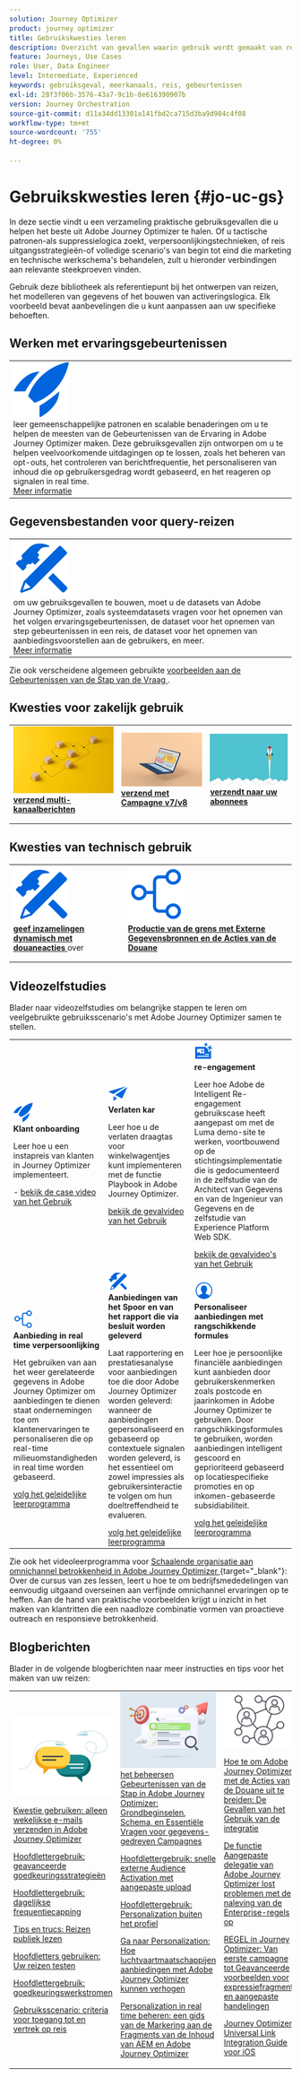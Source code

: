 ```yaml
---
solution: Journey Optimizer
product: journey optimizer
title: Gebruikskwesties leren
description: Overzicht van gevallen waarin gebruik wordt gemaakt van reizen
feature: Journeys, Use Cases
role: User, Data Engineer
level: Intermediate, Experienced
keywords: gebruiksgeval, meerkanaals, reis, gebeurtenissen
exl-id: 28f3f06b-3576-43a7-9c1b-8e616390907b
version: Journey Orchestration
source-git-commit: d11a34dd13301a141fbd2ca715d3ba9d904c4f08
workflow-type: tm+mt
source-wordcount: '755'
ht-degree: 0%

---
```


# Gebruikskwesties leren {#jo-uc-gs}

In deze sectie vindt u een verzameling praktische gebruiksgevallen die u helpen het beste uit Adobe Journey Optimizer te halen. Of u tactische patronen-als suppressielogica zoekt, verpersoonlijkingstechnieken, of reis uitgangsstrategieën-of volledige scenario&#39;s van begin tot eind die marketing en technische werkschema&#39;s behandelen, zult u hieronder verbindingen aan relevante steekproeven vinden.

Gebruik deze bibliotheek als referentiepunt bij het ontwerpen van reizen, het modelleren van gegevens of het bouwen van activeringslogica. Elk voorbeeld bevat aanbevelingen die u kunt aanpassen aan uw specifieke behoeften.


## Werken met ervaringsgebeurtenissen

<table style="table-layout:fixed">
<tr style="border: 0;">
  <td>
    <div>
    <a href="exp-event-lookup.md">
    <img alt="ervaringsgebeurtenissen opzoeken aanbevolen werkwijzen" src="../assets/do-not-localize/icon-quick-start.svg" /></a> 
    <br> leer gemeenschappelijke patronen en scalable benaderingen om u te helpen de meesten van de Gebeurtenissen van de Ervaring in Adobe Journey Optimizer maken. Deze gebruiksgevallen zijn ontworpen om u te helpen veelvoorkomende uitdagingen op te lossen, zoals het beheren van opt-outs, het controleren van berichtfrequentie, het personaliseren van inhoud die op gebruikersgedrag wordt gebaseerd, en het reageren op signalen in real time.
    </div>
      <div>
     <a href="exp-event-lookup.md">Meer informatie</a></div>
    </div>
  </td>
</tr>
</table>


## Gegevensbestanden voor query-reizen

<table style="table-layout:fixed">
<tr style="border: 0;">
  <td>
    <div>
    <a href="../data/datasets-query-examples.md">
    <img alt="queryvoorbeelden" src="../assets/do-not-localize/icon-configure.svg"/></a> 
    <br> om uw gebruiksgevallen te bouwen, moet u de datasets van Adobe Journey Optimizer, zoals systeemdatasets vragen voor het opnemen van het volgen ervaringsgebeurtenissen, de dataset voor het opnemen van step gebeurtenissen in een reis, de dataset voor het opnemen van aanbiedingsvoorstellen aan de gebruikers, en meer.
    </div>
      <div>
     <a href="../data/datasets-query-examples.md">Meer informatie</a></div>
    </div>
  </td>
</tr>
</table>

Zie ook verscheidene algemeen gebruikte [ voorbeelden aan de Gebeurtenissen van de Stap van de Vraag ](../reports/query-examples.md).


## Kwesties voor zakelijk gebruik

<table style="table-layout:fixed"><tr style="border: 0;">
<td>
<a href="../building-journeys/journeys-uc.md">
<img alt="Multikanaalberichten verzenden" src="../assets/do-not-localize/start-journey.jpeg">
</a>
<div>
<a href="../building-journeys/journeys-uc.md"><strong> verzend multi-kanaalberichten </strong></a>
</div>
<p>
</td>
<td>
<a href="ajo-ac.md">
<img alt="Een bericht verzenden met Campagne" src="../assets/do-not-localize/start-interface.jpeg">
</a>
<div><a href="ajo-ac.md"><strong> verzend met Campagne v7/v8 </strong>
</div>
<p>
</td>
<td>
<a href="message-to-subscribers-uc.md">
<img alt="Een bericht verzenden naar abonnees" src="../assets/do-not-localize/start-quick.png">
</a>
<div>
<a href="message-to-subscribers-uc.md"><strong> verzendt naar uw abonnees </strong></a>
</div>
<p></td>
</tr></table>

## Kwesties van technisch gebruik

<table style="table-layout:fixed"><tr style="border: 0;">
<td>
<a href="collections.md">
<img alt="Verzamelingen dynamisch doorgeven met behulp van aangepaste handelingen" src="../assets/do-not-localize/icon-configure.svg">
</a>
<div>
<a href="collections.md"><strong> geef inzamelingen dynamisch met douaneacties </strong></a> over
</div>
<p>
</td>
<td>
<a href="limit-throughput.md">
<img alt="Productie beperken met externe gegevensbronnen en aangepaste handelingen" src="../assets/do-not-localize/icon-first-journey.svg">
</a>
<div><a href="limit-throughput.md"><strong> Productie van de grens met Externe Gegevensbronnen en de Acties van de Douane </strong></a>
</div>
<p>
</td>
</tr></table>

## Videozelfstudies

Blader naar videozelfstudies om belangrijke stappen te leren om veelgebruikte gebruiksscenario&#39;s met Adobe Journey Optimizer samen te stellen.


<table style="table-layout:auto">
  <tr style="border: 0;">
    <td>
      <img src="../assets/do-not-localize/icon-quick-start.svg" width="35px">
    <br/>
      <strong> Klant onboarding </strong><br/><p>Leer hoe u een instapreis van klanten in Journey Optimizer implementeert.</p> - <a href="https://experienceleague.adobe.com/nl/docs/journey-optimizer-learn/tutorials/use-cases/customer-onboarding" target="_blank"> bekijk de case video van het Gebruik </a>
    </td>
    <td>
      <img src="../assets/do-not-localize/icon-campaign.svg" width="35px">
    <br/>
      <strong> Verlaten kar </strong><br/><p>Leer hoe u de verlaten draagtas voor winkelwagentjes kunt implementeren met de functie Playbook in Adobe Journey Optimizer.</p><a href="https://experienceleague.adobe.com/nl/docs/journey-optimizer-learn/tutorials/use-cases/abandoned-cart" target="_blank"> bekijk de gevalvideo van het Gebruik </a>
    </td>
    <td>
      <img src="../assets/do-not-localize/icon-content.svg" width="35px">
    <br/>
      <strong> re-engagement </strong><br/><p>Leer hoe Adobe de Intelligent Re-engagement gebruikscase heeft aangepast om met de Luma demo-site te werken, voortbouwend op de stichtingsimplementatie die is gedocumenteerd in de zelfstudie van de Architect van Gegevens en van de Ingenieur van Gegevens en de zelfstudie van Experience Platform Web SDK.</p><a href="https://experienceleague.adobe.com/nl/docs/experience-platform/rtcdp/use-cases/personalization-insights-engagement/use-cases-luma" target="_blank"> bekijk de gevalvideo's van het Gebruik </a> 
    </td>
  </tr>
  <tr style="border: 0;">
    <td>
      <img src="../assets/do-not-localize/icon-experience.svg" width="35px">
    <br/>
      <strong> Aanbieding in real time verpersoonlijking </strong><br/><p>Het gebruiken van aan het weer gerelateerde gegevens in Adobe Journey Optimizer om aanbiedingen te dienen staat ondernemingen toe om klantenervaringen te personaliseren die op real-time milieuomstandigheden in real time worden gebaseerd.</p><a href="https://experienceleague.adobe.com/nl/docs/journey-optimizer-learn/personalizing-offers-with-real-time-weather-data/introduction" target="_blank"> volg het geleidelijke leerprogramma </a>
    </td>
    <td>
      <img src="../assets/do-not-localize/icon-configure.svg" width="35px">
    <br/>
      <strong> Aanbiedingen van het Spoor en van het rapport die via besluit worden geleverd </strong><br/><p>Laat rapportering en prestatiesanalyse voor aanbiedingen toe die door Adobe Journey Optimizer worden geleverd: wanneer de aanbiedingen gepersonaliseerd en gebaseerd op contextuele signalen worden geleverd, is het essentieel om zowel impressies als gebruikersinteractie te volgen om hun doeltreffendheid te evalueren.</p><a href="https://experienceleague.adobe.com/nl/docs/journey-optimizer-learn/reporting-on-ajo-od/introduction" target="_blank"> volg het geleidelijke leerprogramma </a> 
    </td>
    <td>
      <img src="../assets/do-not-localize/icon_profile-audience.svg" width="35px">
    <br/>
      <strong> Personaliseer aanbiedingen met rangschikkende formules </strong><br/><p>Leer hoe je persoonlijke financiële aanbiedingen kunt aanbieden door gebruikerskenmerken zoals postcode en jaarinkomen in Adobe Journey Optimizer te gebruiken. Door rangschikkingsformules te gebruiken, worden aanbiedingen intelligent gescoord en geprioriteerd gebaseerd op locatiespecifieke promoties en op inkomen-gebaseerde subsidiabiliteit.</p><a href="https://experienceleague.adobe.com/nl/docs/journey-optimizer-learn/personalizing-offers-with-ranking-formulas-based-on-user-zip-code-and-income/introduction" target="_blank"> volg het geleidelijke leerprogramma </a> 
    </td>
  </tr>
</table>

Zie ook het videoleerprogramma voor [ Schaalende organisatie aan omnichannel betrokkenheid in Adobe Journey Optimizer ](https://experienceleague.adobe.com/nl/docs/journey-optimizer-learn/scaling-orchestration-to-omnichannel-engagement/introduction){target="_blank"}: Over de cursus van zes lessen, leert u hoe te om bedrijfsmededelingen van eenvoudig uitgaand overseinen aan verfijnde omnichannel ervaringen op te heffen. Aan de hand van praktische voorbeelden krijgt u inzicht in het maken van klantritten die een naadloze combinatie vormen van proactieve outreach en responsieve betrokkenheid.



## Blogberichten

Blader in de volgende blogberichten naar meer instructies en tips voor het maken van uw reizen:

<table style="table-layout:fixed"><tr style="border: 0;">
<td>
<img alt="Blogberichten" src="../assets/do-not-localize/community.jpeg">
<div>
<p><a href="https://experienceleaguecommunities.adobe.com/t5/journey-optimizer-blogs/how-to-send-emails-only-on-weekdays-in-adobe-journey-optimizer/ba-p/760400" target="_blank">Kwestie gebruiken: alleen wekelijkse e-mails verzenden in Adobe Journey Optimizer</a></p>
<p><a href="https://experienceleaguecommunities.adobe.com/t5/journey-optimizer-blogs/advanced-approval-strategies-in-adobe-journey-optimizer/ba-p/761396" target="_blank">Hoofdlettergebruik: geavanceerde goedkeuringsstrategieën</a></p>
<p><a href="https://experienceleaguecommunities.adobe.com/t5/journey-optimizer-blogs/elevate-customer-experience-with-daily-frequency-capping-in-ajo/ba-p/761510" target="_blank">Hoofdlettergebruik: dagelijkse frequentiecapping</a></p>
<p><a href="https://experienceleaguecommunities.adobe.com/t5/journey-optimizer-blogs/mastering-read-audience-journeys-in-adobe-journey-optimizer-a/ba-p/761445" target="_blank">Tips en trucs: Reizen publiek lezen</a></p>
<p><a href="https://experienceleaguecommunities.adobe.com/t5/journey-optimizer-blogs/from-plan-to-perfection-how-to-test-your-ajo-journeys-for-10/ba-p/761270" target="_blank">Hoofdletters gebruiken: Uw reizen testen</a></p>
<p><a href="https://experienceleaguecommunities.adobe.com/t5/journey-optimizer-blogs/deliver-with-confidence-approval-workflows-across-adobe-journey/ba-p/760900" target="_blank">Hoofdlettergebruik: goedkeuringswerkstromen</a></p>
<p><a href="https://experienceleaguecommunities.adobe.com/t5/journey-optimizer-blogs/mastering-journey-entry-and-exit-criteria-in-adobe-journey/ba-p/760958" target="_blank">Gebruiksscenario: criteria voor toegang tot en vertrek op reis</a></p>
</div>
<p>
</td>
<td>
<img alt="Stap gebeurtenissen in uw reizen" src="../assets/do-not-localize/list.jpeg">
<div>
<a href="https://experienceleaguecommunities.adobe.com/t5/journey-optimizer-blogs/mastering-step-events-in-adobe-journey-optimizer-fundamentals/ba-p/762024" target="_blank"> het beheersen Gebeurtenissen van de Stap in Adobe Journey Optimizer: Grondbeginselen, Schema, en Essentiële Vragen voor gegevens-gedreven Campagnes
</a></p>
<p><a href="https://experienceleaguecommunities.adobe.com/t5/journey-optimizer-blogs/fast-external-audience-activation-with-custom-upload/ba-p/761658" target="_blank">Hoofdlettergebruik: snelle externe Audience Activation met aangepaste upload</a></p>
<p><a href="https://experienceleaguecommunities.adobe.com/t5/journey-optimizer-blogs/personalization-beyond-the-ajo-profile-bringing-non-profile/ba-p/769225" target="_blank">Hoofdlettergebruik: Personalization buiten het profiel
</a></p>
<p><a href="https://experienceleaguecommunities.adobe.com/t5/journey-optimizer-blogs/take-flight-with-personalization-how-airlines-can-elevate-offers/ba-p/767513" target="_blank">Ga naar Personalization: Hoe luchtvaartmaatschappijen aanbiedingen met Adobe Journey Optimizer kunnen verhogen
</a></p>
<p><a href="https://experienceleaguecommunities.adobe.com/t5/journey-optimizer-blogs/mastering-real-time-personalization-a-marketer-s-guide-to-aem/ba-p/762606" target="_blank">Personalization in real time beheren: een gids van de Markering aan de Fragments van de Inhoud van AEM en Adobe Journey Optimizer
</a></p>
</div>
<p></td>
<td>
<img alt="Aangepaste acties" src="../assets/do-not-localize/step-event.jpeg">
<div><p><a href="https://experienceleaguecommunities.adobe.com/t5/journey-optimizer-blogs/how-to-extend-adobe-journey-optimizer-with-custom-actions/ba-p/761323" target="_blank">Hoe te om Adobe Journey Optimizer met de Acties van de Douane uit te breiden: De Gevallen van het Gebruik van de integratie
</a></p>
</div>
<div><p><a href="https://experienceleaguecommunities.adobe.com/t5/journey-optimizer-blogs/breaking-down-barriers-how-adobe-journey-optimizer-s-custom/ba-p/759223" target="_blank">De functie Aangepaste delegatie van Adobe Journey Optimizer lost problemen met de naleving van de Enterprise-regels op
</a></p>
</div>
<div><p><a href="https://experienceleaguecommunities.adobe.com/t5/journey-optimizer-blogs/line-in-ajo-from-first-campaign-to-advanced-expression-fragment/ba-p/771048" target="_blank">REGEL in Journey Optimizer: Van eerste campagne tot Geavanceerde voorbeelden voor expressiefragment en aangepaste handelingen
</a></p>
</div>
<div><p><a href="https://experienceleaguecommunities.adobe.com/t5/journey-optimizer-blogs/ajo-universal-link-integration-guide-for-ios/ba-p/768669" target="_blank">Journey Optimizer Universal Link Integration Guide voor iOS
</a></p>
</div>
</td>
</tr></table>